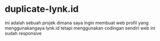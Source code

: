# duplicate-lynk.id
ini adalah sebuah projek dimana saya ingin membuat web profil yang menggunakangaya lynk.id tetapi menggunakan codingan sendiri
web ini sudah responsive
